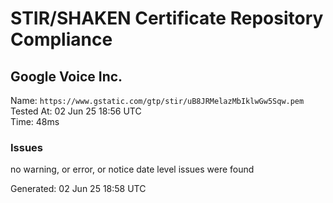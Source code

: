 # STIR/SHAKEN Certificate Repository Compliance

## Google Voice Inc.

Name: `https://www.gstatic.com/gtp/stir/uB8JRMelazMbIklwGw5Sqw.pem`\
Tested At: 02 Jun 25 18:56 UTC\
Time: 48ms

### Issues

no warning, or error, or notice date level issues were found

Generated: 02 Jun 25 18:58 UTC
